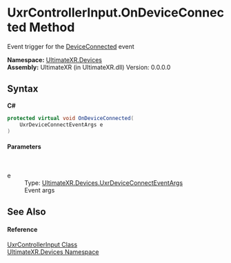 # UxrControllerInput.OnDeviceConnected Method 
 

Event trigger for the <a href="E_UltimateXR_Devices_UxrControllerInput_DeviceConnected">DeviceConnected</a> event

**Namespace:**&nbsp;<a href="N_UltimateXR_Devices">UltimateXR.Devices</a><br />**Assembly:**&nbsp;UltimateXR (in UltimateXR.dll) Version: 0.0.0.0

## Syntax

**C#**<br />
``` C#
protected virtual void OnDeviceConnected(
	UxrDeviceConnectEventArgs e
)
```


#### Parameters
&nbsp;<dl><dt>e</dt><dd>Type: <a href="T_UltimateXR_Devices_UxrDeviceConnectEventArgs">UltimateXR.Devices.UxrDeviceConnectEventArgs</a><br />Event args</dd></dl>

## See Also


#### Reference
<a href="T_UltimateXR_Devices_UxrControllerInput">UxrControllerInput Class</a><br /><a href="N_UltimateXR_Devices">UltimateXR.Devices Namespace</a><br />